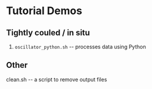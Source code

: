Tutorial Demos
==============

Tightly couled / in situ
------------------------
1. `oscillator_python.sh` -- processes data using Python

Other
-----
clean.sh -- a script to remove output files


